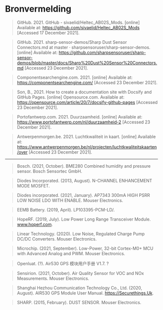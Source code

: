 #

# Bronvermelding

<div style="page-break-after: always"></div>

> GitHub. 2021. GitHub - sivaelid/Heltec_AB02S_Mods. [online] Available at: <https://github.com/sivaelid/Heltec_AB02S_Mods> [Accessed 17 December 2021].

> GitHub. 2021. sharp-sensor-demos/Sharp Dust Sensor Connectors.md at master · sharpsensoruser/sharp-sensor-demos.
 [online] Available at: 
<https://github.com/sharpsensoruser/sharp-sensor-demos/blob/master/docs/Sharp%20Dust%20Sensor%20Connectors.md>
 [Accessed 23 December 2021].

> Componentsearchengine.com. 2021. [online] Available at: <https://componentsearchengine.com/> [Accessed 23 December 2021].

> Son, B., 2021. How to create a documentation site with Docsify and GitHub Pages.
 [online] Opensource.com. Available at: 
<https://opensource.com/article/20/7/docsify-github-pages> 
[Accessed 23 December 2021].

> Portofantwerp.com. 2021. Duurzaamheid. [online] Available at: <https://www.portofantwerp.com/nl/duurzaamheid-2> [Accessed 23 December 2021].

> Antwerpenmorgen.be. 
> 2021. Luchtkwaliteit in kaart. [online] Available at: 
> <https://www.antwerpenmorgen.be/nl/projecten/luchtkwaliteitskaarten/over>
>  [Accessed 23 December 2021].

---

> Bosch. (2021, October). BME280 Combined humidity
> and pressure sensor. Bosch Sensortec GmbH.

> Diodes Incorporated. (2013, August). N-CHANNEL
> ENHANCEMENT MODE MOSFET.

> Diodes incorporated. (2021, January). AP7343 300mA
> HIGH PSRR LOW NOISE LDO WITH ENABLE. Mouser Electronics.

> EEMB Battery. (2019, April). LP103395-PCM-LD/.

> HopeRF. (2019, July). Low Power Long Range
> Transceiver Module. www.hoperf.com.

> Linear Technology. (2020). Low Noise, Regulated
> Charge Pump DC/DC Converters. Mouser Electronics.

> Microchip. (2021, September). Low-Power, 32-bit
> Cortex-M0+ MCU with Advanced Analog and PWM. Mouser Electronics.

> Openluat. (?). Air530 GPS 模块用户手册 V1.7. ?

> Sensirion. (2021, October). Air Quality Sensor for
> VOC and NOx Measurements. Mouser Electronics.

> Shanghai Hezhou Communication Technology Co., Ltd.
> (2020, August). AIR530 GPS Module User Manual. https://Securethings.Uk.

> SHARP. (2015, February). DUST SENSOR. Mouser
> Electronics.
